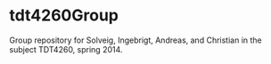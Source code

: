 tdt4260Group
============

Group repository for Solveig, Ingebrigt, Andreas, and Christian in the subject TDT4260, spring 2014.
